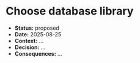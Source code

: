 # Choose database library

- **Status:** proposed
- **Date:** 2025-08-25
- **Context:** …
- **Decision:** …
- **Consequences:** …
